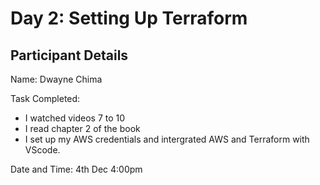 # Day 2: Setting Up Terraform
## Participant Details
Name: Dwayne Chima


Task Completed:
* I watched videos 7 to 10
* I read chapter 2 of the book
* I set up my AWS credentials and intergrated AWS and Terraform with VScode.
  
Date and Time: 4th Dec 4:00pm
